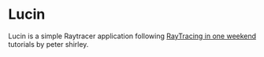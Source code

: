 # Lucin
Lucin is a simple Raytracer application following [RayTracing in one weekend](https://raytracing.github.io/books/RayTracingInOneWeekend.html) tutorials by peter shirley.
